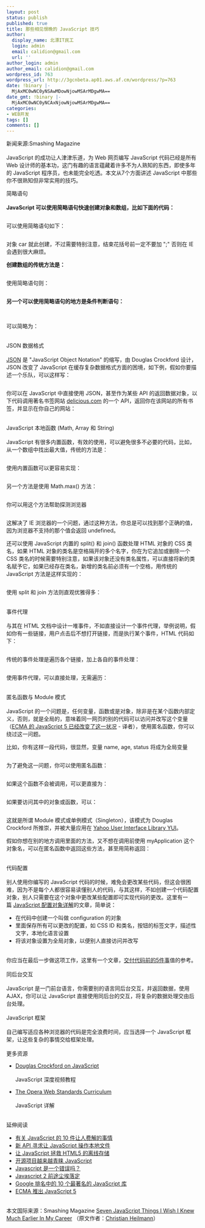 ```yaml
---
layout: post
status: publish
published: true
title: 那些相见恨晚的 JavaScript 技巧
author:
  display_name: 北漂IT民工
  login: admin
  email: calidion@gmail.com
  url: ''
author_login: admin
author_email: calidion@gmail.com
wordpress_id: 763
wordpress_url: http://3gcnbeta.ap01.aws.af.cm/wordpress/?p=763
date: !binary |-
  MjAxMC0wNC0yNSAwMDowNjowMSArMDgwMA==
date_gmt: !binary |-
  MjAxMC0wNC0yNCAxNjowNjowMSArMDgwMA==
categories:
- WEB开发
tags: []
comments: []
---
```

<p>新闻来源:Smashing Magazine<br /><br />
JavaScript 的成功让人津津乐道，为 Web 网页编写 JavaScript 代码已经是所有 Web 设计师的基本功，这门有趣的语言蕴藏着许多不为人熟知的东西，即使多年的 JavaScript 程序员，也未能完全吃透。本文从7个方面讲述 JavaScript 中那些你不很熟知但非常实用的技巧。</p></p>
<p>简略语句<br /><br />
<strong>JavaScript 可以使用简略语句快速创建对象和数组，比如下面的代码：</strong></p></p>
<p><img src="http://www.comsharp.com/Writable/Resource/_Random_/2010-04-24/p1.gif" alt="" /></p></p>
<p>可以使用简略语句如下：</p></p>
<p><img src="http://www.comsharp.com/Writable/Resource/_Random_/2010-04-24/p2.gif" alt="" /></p></p>
<p>对象 car 就此创建，不过需要特别注意，结束花括号前一定不要加 ";" 否则在 IE 会遇到很大麻烦。</p></p>
<p><strong>创建数组的传统方法是：</strong></p></p>
<p><img src="http://www.comsharp.com/Writable/Resource/_Random_/2010-04-24/p3.gif" alt="" /></p></p>
<p>使用简略语句则：</p></p>
<p><img src="http://www.comsharp.com/Writable/Resource/_Random_/2010-04-24/p4.gif" alt="" /></p></p>
<p><strong>另一个可以使用简略语句的地方是条件判断语句：</strong></p></p>
<p><strong><img src="http://www.comsharp.com/Writable/Resource/_Random_/2010-04-24/p5.gif" alt="" /><br /><br />
</strong></p></p>
<p>可以简略为：</p></p>
<p><img src="http://www.comsharp.com/Writable/Resource/_Random_/2010-04-24/p6.gif" alt="" /><br /><br />
JSON 数据格式<br /><br />
<a href="http://json.org/">JSON</a> 是 "JavaScript Object Notation" 的缩写，由 Douglas Crockford 设计，JSON 改变了 JavaScript 在缓存复杂数据格式方面的困境，如下例，假如你要描述一个乐队，可以这样写：</p></p>
<p><img src="http://www.comsharp.com/Writable/Resource/_Random_/2010-04-24/p8.gif" alt="" /></p></p>
<p>你可以在 JavaScript 中直接使用 JSON，甚至作为某些 API 的返回数据对象，以下代码调用著名书签网站&nbsp;<a href="http://delicious.com/">delicious.com</a> 的一个 API，返回你在该网站的所有书签，并显示在你自己的网站：</p></p>
<p><img src="http://www.comsharp.com/Writable/Resource/_Random_/2010-04-24/p9.gif" alt="" /><br /><br />
JavaScript 本地函数 (Math, Array 和 String)<br /><br />
JavaScript 有很多内置函数，有效的使用，可以避免很多不必要的代码，比如，从一个数组中找出最大值，传统的方法是：</p></p>
<p><img src="http://www.comsharp.com/Writable/Resource/_Random_/2010-04-24/p10.gif" alt="" /></p></p>
<p>使用内置函数可以更容易实现：</p></p>
<p><img src="http://www.comsharp.com/Writable/Resource/_Random_/2010-04-24/p11.gif" alt="" /></p></p>
<p>另一个方法是使用 Math.max() 方法：</p></p>
<p><img src="http://www.comsharp.com/Writable/Resource/_Random_/2010-04-24/p12.gif" alt="" /></p></p>
<p>你可以用这个方法帮助探测浏览器</p></p>
<p><img src="http://www.comsharp.com/Writable/Resource/_Random_/2010-04-24/p13.gif" alt="" /></p></p>
<p>这解决了 IE 浏览器的一个问题，通过这种方法，你总是可以找到那个正确的值，因为浏览器不支持的那个值会返回 undefined。</p></p>
<p>还可以使用 JavaScript 内置的 split() 和 join() 函数处理 HTML 对象的 CSS 类名，如果 HTML 对象的类名是空格隔开的多个名字，你在为它追加或删除一个 CSS 类名的时候需要特别注意，如果该对象还没有类名属性，可以直接将新的类名赋予它，如果已经存在类名，新增的类名前必须有一个空格，用传统的 JavaScript 方法是这样实现的：</p></p>
<p><img src="http://www.comsharp.com/Writable/Resource/_Random_/2010-04-24/p14.gif" alt="" /></p></p>
<p>使用 split 和 join 方法则直观优雅得多：</p></p>
<p><img src="http://www.comsharp.com/Writable/Resource/_Random_/2010-04-24/p15.gif" alt="" /><br /><br />
事件代理<br /><br />
与其在 HTML 文档中设计一堆事件，不如直接设计一个事件代理，举例说明，假如你有一些链接，用户点击后不想打开链接，而是执行某个事件，HTML 代码如下：</p></p>
<p><img src="http://www.comsharp.com/Writable/Resource/_Random_/2010-04-24/p16.gif" alt="" /></p></p>
<p>传统的事件处理是遍历各个链接，加上各自的事件处理：</p></p>
<p><img src="http://www.comsharp.com/Writable/Resource/_Random_/2010-04-24/p17.gif" alt="" /></p></p>
<p>使用事件代理，可以直接处理，无需遍历：</p></p>
<p><img src="http://www.comsharp.com/Writable/Resource/_Random_/2010-04-24/p18.gif" alt="" /><br /><br />
匿名函数与 Module 模式<br /><br />
JavaScript 的一个问题是，任何变量，函数或是对象，除非是在某个函数内部定义，否则，就是全局的，意味着同一网页的别的代码可以访问并改写这个变量（<a href="http://www.comsharp.com/GetKnowledge/zh-CN/It_News_K875.aspx">ECMA 的 JavaScript 5 已经改变了这一状况</a> - 译者），使用匿名函数，你可以绕过这一问题。</p></p>
<p>比如，你有这样一段代码，很显然，变量 name, age, status 将成为全局变量</p></p>
<p><img src="http://www.comsharp.com/Writable/Resource/_Random_/2010-04-24/p19.gif" alt="" /></p></p>
<p>为了避免这一问题，你可以使用匿名函数：</p></p>
<p><img src="http://www.comsharp.com/Writable/Resource/_Random_/2010-04-24/p20.gif" alt="" /></p></p>
<p>如果这个函数不会被调用，可以更直接为：</p></p>
<p><img src="http://www.comsharp.com/Writable/Resource/_Random_/2010-04-24/p21.gif" alt="" /></p></p>
<p>如果要访问其中的对象或函数，可以：</p></p>
<p><img src="http://www.comsharp.com/Writable/Resource/_Random_/2010-04-24/p22.gif" alt="" /></p></p>
<p>这就是所谓 Module 模式或单例模式（Singleton），该模式为 Douglas Crockford 所推崇，并被大量应用在&nbsp;<a href="http://developer.yahoo.com/yui">Yahoo User Interface Library YUI</a>。</p></p>
<p>假如你想在别的地方调用里面的方法，又不想在调用前使用 myApplication 这个对象名，可以在匿名函数中返回这些方法，甚至用简称返回：</p></p>
<p><img src="http://www.comsharp.com/Writable/Resource/_Random_/2010-04-24/p23.gif" alt="" /><br /><br />
代码配置<br /><br />
别人使用你编写的 JavaScript 代码的时候，难免会更改某些代码，但这会很困难，因为不是每个人都很容易读懂别人的代码，与其这样，不如创建一个代码配置对象，别人只需要在这个对象中更改某些配置即可实现代码的更改。这里有一篇&nbsp;<a href="http://www.wait-till-i.com/2008/05/23/script-configuration/">JavaScript 配置对象详解</a>的文章，简单说：</p></p>
<ul>
<li>在代码中创建一个叫做 configuration 的对象</li>
<li>里面保存所有可以更改的配置，如 CSS ID 和类名，按钮的标签文字，描述性文字，本地化语言设置</li>
<li>将该对象设置为全局对象，以便别人直接访问并改写</li><br />
</ul></p>
<p>你应当在最后一步做这项工作，这里有一个文章，<a href="http://www.wait-till-i.com/2008/02/07/five-things-to-do-to-a-script-before-handing-it-over-to-the-next-developer/">交付代码前的5件事</a>值的参考。<br /><br />
同后台交互<br /><br />
JavaScript 是一门前台语言，你需要别的语言同后台交互，并返回数据，使用 AJAX，你可以让 JavaScript 直接使用同后台的交互，将复杂的数据处理交由后台处理。<br /><br />
JavaScript 框架<br /><br />
自己编写适应各种浏览器的代码是完全浪费时间，应当选择一个 JavaScript 框架，让这些复杂的事情交给框架处理。<br /><br />
更多资源</p></p>
<ul>
<li><a href="http://yuiblog.com/crockford/">Douglas Crockford on JavaScript</a><br /><br />
JavaScript 深度视频教程</li></p>
<li><a href="http://dev.opera.com/articles/wsc/">The Opera Web Standards Curriculum</a><br /><br />
JavaScript 详解</li><br />
</ul></p>
<p>延伸阅读</p></p>
<ul>
<li><a href="http://www.comsharp.com/GetKnowledge/zh-CN/It_News_K902.aspx">有关 JavaScript 的 10 件让人费解的事情</a></li>
<li><a href="http://www.comsharp.com/GetKnowledge/zh-CN/It_News_K869.aspx">新 API 寻求让 JavaScript 操作本地文件</a></li>
<li><a href="http://www.comsharp.com/GetKnowledge/zh-CN/TeamBlogTimothyPage_K804.aspx">让 JavaScript 拯救 HTML5 的离线存储</a></li>
<li><a href="http://www.comsharp.com/GetKnowledge/zh-CN/It_News_K833.aspx">开源项目越来越青睐 JavaScript</a></li>
<li><a href="http://www.comsharp.com/GetKnowledge/zh-CN/TeamBlogTimothyPage_K474.aspx">Javascript 是一个错误吗？</a></li>
<li><a href="http://www.comsharp.com/GetKnowledge/zh-CN/It_News_K463.aspx">Javascript 2 前途尘埃落定</a></li>
<li><a href="http://www.comsharp.com/GetKnowledge/zh-CN/CMS_K866.aspx">Google 排名中的 10 个最著名的 JavaScript 库</a></li>
<li><a href="http://www.comsharp.com/GetKnowledge/zh-CN/It_News_K875.aspx">ECMA 推出 JavaScript 5</a></li><br />
</ul></p>
<p>本文国际来源：Smashing Magazine&nbsp;<a href="http://www.smashingmagazine.com/2010/04/20/seven-javascript-things-i-wish-i-knew-much-earlier-in-my-career/">Seven JavaScript Things I Wish I Knew Much Earlier In My Career</a> （原文作者：<a href="http://www.smashingmagazine.com/author/christian-heilmann/">Christian Heilmann</a>）</p></p>
